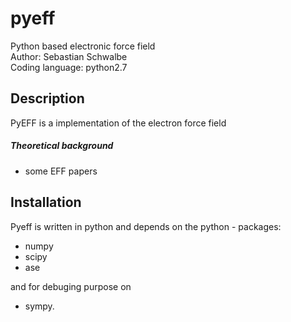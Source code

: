 # pyeff
Python based electronic force field  
Author: Sebastian Schwalbe   
Coding language: python2.7   

## Description 

PyEFF is a implementation of the electron force field 

##### Theoretical background
 - some EFF papers

## Installation 

Pyeff is written in python and depends on the python - packages: 

- numpy 
- scipy 
- ase 

and for debuging purpose on 

- sympy. 

